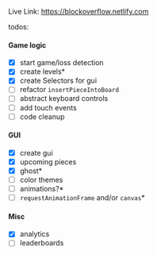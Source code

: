Live Link: https://blockoverflow.netlify.com

todos:

#### Game logic
- [x] start game/loss detection
- [x] create levels*
- [x] create Selectors for gui
- [ ] refactor `insertPieceIntoBoard`
- [ ] abstract keyboard controls
- [ ] add touch events
- [ ] code cleanup

#### GUI
- [x] create gui
- [x] upcoming pieces
- [x] ghost*
- [ ] color themes
- [ ] animations?*
- [ ] `requestAnimationFrame` and/or `canvas`*

#### Misc
- [x] analytics
- [ ] leaderboards
